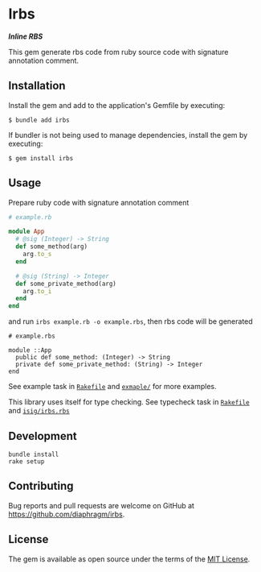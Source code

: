 # Irbs

***Inline RBS***

This gem generate rbs code from ruby source code with signature annotation comment.
## Installation

Install the gem and add to the application's Gemfile by executing:

    $ bundle add irbs

If bundler is not being used to manage dependencies, install the gem by executing:

    $ gem install irbs

## Usage

Prepare ruby code with signature annotation comment

```rb
# example.rb

module App
  # @sig (Integer) -> String
  def some_method(arg)
    arg.to_s
  end

  # @sig (String) -> Integer
  def some_private_method(arg)
    arg.to_i
  end
end
```

and run `irbs example.rb -o example.rbs`,
then rbs code will be generated

```rbs
# example.rbs

module ::App
  public def some_method: (Integer) -> String
  private def some_private_method: (String) -> Integer
end
```

See example task in [`Rakefile`](https://github.com/diaphragm/irbs/tree/master/Rakefile) and [`exmaple/`](https://github.com/diaphragm/irbs/tree/master/example) for more examples.

This library uses itself for type checking.
See typecheck task in [`Rakefile`](https://github.com/diaphragm/irbs/tree/master/Rakefile) and [`isig/irbs.rbs`](https://github.com/diaphragm/irbs/tree/master/isig/irbs.rbs)

## Development

```
bundle install
rake setup
```

## Contributing

Bug reports and pull requests are welcome on GitHub at https://github.com/diaphragm/irbs.

## License

The gem is available as open source under the terms of the [MIT License](https://opensource.org/licenses/MIT).

